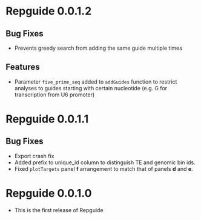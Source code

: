 # Repguide 0.0.1.2

## Bug Fixes

* Prevents greedy search from adding the same guide multiple times

## Features

* Parameter `five_prime_seq` added to `addGuides` function to restrict analyses to guides starting with certain nucleotide (e.g. G for transcription from U6 promoter)

# Repguide 0.0.1.1

## Bug Fixes

* Export crash fix
* Added prefix to unique_id column to distinguish TE and genomic bin ids.
* Fixed `plotTargets` panel __f__ arrangement to match that of panels __d__ and __e__.

# Repguide 0.0.1.0

* This is the first release of Repguide
